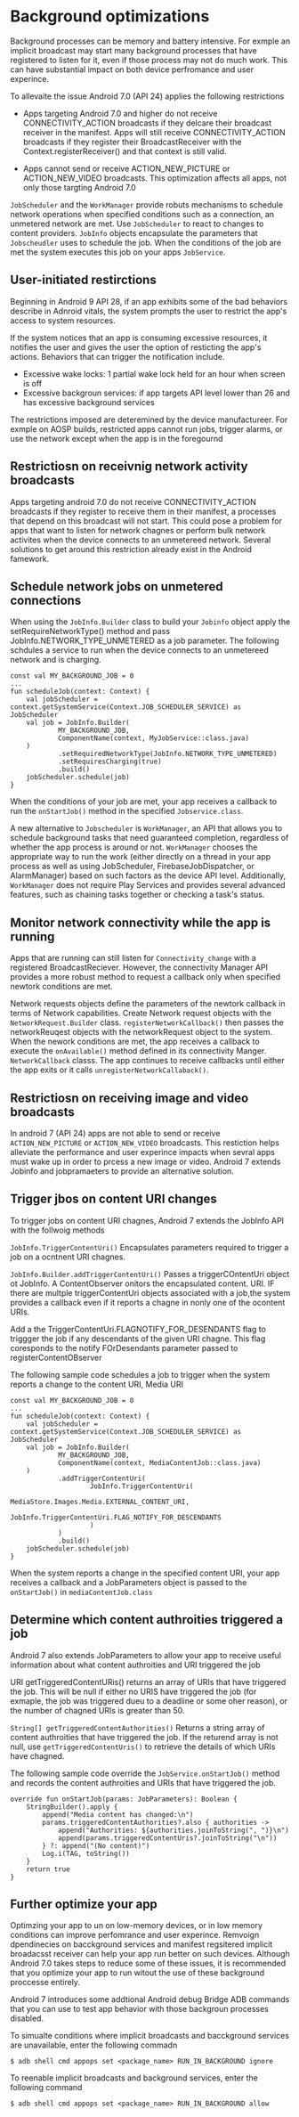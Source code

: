 # Background optimizations
Background processes can be memory and battery intensive. For exmple an implicit broadcast may start many background processes that have registered to listen for it, even if those process may not do much work. This can have substantial impact on both device perfromance and user experince.

To allevaite the issue Android 7.0 (API 24) applies the following restrictions
- Apps targeting Android 7.0 and higher do not receive CONNECTIVITY_ACTION broadcasts if they delcare their broadcast receiver in the manifest. Apps will still receive CONNECTIVITY_ACTION broadcasts if they register their BroadcastReceiver with the Context.registerReceiver() and that context is still valid. 

- Apps cannot send or receive ACTION_NEW_PICTURE or ACTION_NEW_VIDEO broadcasts. This optimization affects all apps, not only those targting Android 7.0

`JobScheduler` and the `WorkManager` provide robuts mechanisms to schedule network operations when specified conditions such as a connection, an unmetered network are met. Use `JobScheduler` to react to changes to content providers. `JobInfo` objects encapsulate the parameters that `Jobscheudler` uses to schedule the job. When the conditions of the job are met the system executes this job on your apps `JobService`. 

## User-initiated restirctions
Beginning in Android 9 API 28, if an app exhibits some of the bad behaviors describe in Adnroid vitals, the system prompts the user to restrict the app's access to system resources. 

If the system notices that an app is consuming excessive resources, it notifies the user and gives the user the option of resticting the app's actions. Behaviors that can trigger the notification include. 

- Excessive wake locks: 1 partial wake lock held for an hour when screen is off
- Excessive backgroun services: if app targets API level lower than 26 and has excessive background services 

The restrictions imposed are deteremined by the device manufactureer. For exmple on AOSP builds, restricted apps cannot run jobs, trigger alarms, or use the network except when the app is in the foregournd

## Restrictiosn on receivnig network activity broadcasts
Apps targeting android 7.0 do not receive CONNECTIVITY_ACTION broadcasts if they register to receive them in their manifest, a processes that depend on this broadcast will not start. This could pose a problem for apps that want to listen for network chagnes or perform bulk network activites when the device connects to an unmetereed network. Several solutions to get around this restriction already exist in the Android famework. 

## Schedule network jobs on unmetered connections 
When using the `JobInfo.Builder` class to build your `Jobinfo` object apply the setRequireNetworkType() method and pass JobInfo.NETWORK_TYPE_UNMETERED as a job parameter. The following schdules a service to run when the device connects to an unmetereed network and is charging.

```
const val MY_BACKGROUND_JOB = 0
...
fun scheduleJob(context: Context) {
    val jobScheduler = context.getSystemService(Context.JOB_SCHEDULER_SERVICE) as JobScheduler
    val job = JobInfo.Builder(
            MY_BACKGROUND_JOB,
            ComponentName(context, MyJobService::class.java)
    )
            .setRequiredNetworkType(JobInfo.NETWORK_TYPE_UNMETERED)
            .setRequiresCharging(true)
            .build()
    jobScheduler.schedule(job)
}
```

When the conditions of your job are met, your app receives a callback to run the `onStartJob()` method in the specified `Jobservice.class`.

A new alternative to `Jobscheduler` is `WorkManager`, an API that allows you to schedule background tasks that need guaranteed completion, regardless of whether the app process is around or not. `WorkManager` chooses the appropriate way to run the work (either directly on a thread in your app process as well as using JobScheduler, FirebaseJobDispatcher, or AlarmManager) based on such factors as the device API level. Additionally, `WorkManager` does not require Play Services and provides several advanced features, such as chaining tasks together or checking a task's status. 

## Monitor network connectivity while the app is running 
Apps that are running can still listen for `Connectivity_change` with a registered BroadcastReciever. However, the connectivity Manager API provides a more robust method to request a callback only when specified newtork conditions are met. 

Network requests objects define the parameters of the newtork callback in terms of Network capabilities. Create Network request objects with the `NetworkRequest.Builder` class. `registerNetworkCallback()` then passes the networkReuqest objects with the networkRequest object to the system. When the nework conditions are met, the app receives a callback to execute the `onAvailable()` method defined in its connectivity Manger. `NetworkCallback` classs. 
The app continues to receive callbacks until either the app exits or it calls `unregisterNetworkCallaback()`. 

## Restrictiosn on receiving image and video broadcasts
In android 7 (API 24) apps are not able to send or receive `ACTION_NEW_PICTURE` or `ACTION_NEW_VIDEO` broadcasts. This restiction helps alleviate the performance and user experince impacts when sevral apps must wake up in order to prcess a new image or video. Android 7 extends Jobinfo and jobpramaeters to provide an alternative solution.

## Trigger jbos on content URI changes 
To trigger jobs on content URI chagnes, Android 7 extends the JobInfo API with the follwoig methods 

`JobInfo.TriggerContentUri()`
Encapsulates parameters required to trigger a job on a ocntnent URI chagnes.

`JobInfo.Builder.addTriggerContentUri()`
Passes a triggerCOntentUri object ot JobInfo. A ContentObserver onitors the encapsulated content. URI. IF there are multple triggerContentUri objects associated with a job,the system provides a callback even if it reports a chagne in nonly one of the ocontent URIs. 

Add a the TriggerContentUri.FLAGNOTIFY_FOR_DESENDANTS flag to triggger the job if any descendants of the given URI chagne. This flag coresponds to the notify FOrDesendants parameter passed to registerContentOBserver

The following sample code schedules a job to trigger when the system reports a change to the content URI, Media URI
```
const val MY_BACKGROUND_JOB = 0
...
fun scheduleJob(context: Context) {
    val jobScheduler = context.getSystemService(Context.JOB_SCHEDULER_SERVICE) as JobScheduler
    val job = JobInfo.Builder(
            MY_BACKGROUND_JOB,
            ComponentName(context, MediaContentJob::class.java)
    )
            .addTriggerContentUri(
                    JobInfo.TriggerContentUri(
                            MediaStore.Images.Media.EXTERNAL_CONTENT_URI,
                            JobInfo.TriggerContentUri.FLAG_NOTIFY_FOR_DESCENDANTS
                    )
            )
            .build()
    jobScheduler.schedule(job)
}
```

When the system reports a change in the specified content URI, your app receives a callback and a JobParameters object  is passed to the `onStartJob()` in `mediaContentJob.class`

## Determine which content authroities triggered a job
Android 7 also extends JobParameters to allow your app to receive useful information about what content authroities and URI triggered the job

URI getTriggeredContentURis()
returns an array of URIs that have triggered the job. This will be null if either no URIS have triggered the job (for exmaple, the job was triggered dueu to a deadline or some oher reason), or the number of chagned URIs is greater than 50. 

`String[] getTriggeredContentAuthorities()`
Returns a string array of content authroities that have triggered the job. If the returend array is not null, use `getTriggeredContentUris()` to retrieve the details of which URIs have chagned. 

The following sample code override the `JobService.onStartJob()` method and records the content authroities and URIs that have triggered the job. 
```
override fun onStartJob(params: JobParameters): Boolean {
    StringBuilder().apply {
        append("Media content has changed:\n")
        params.triggeredContentAuthorities?.also { authorities ->
            append("Authorities: ${authorities.joinToString(", ")}\n")
            append(params.triggeredContentUris?.joinToString("\n"))
        } ?: append("(No content)")
        Log.i(TAG, toString())
    }
    return true
}
```

## Further optimize your app 
Optimzing your app to un on low-memory devices, or in low memory conditions can improve perfomrance and user experince. Remvoign dpendinecies on bacckground services and manifest regsitered implicit broadacsst receiver can help your app run better on such devices. Although Android 7.0 takes steps to reduce some of these issues, it is recommended that you optimize your app to run witout the use of these background proccesse entirely. 

Android 7 introduces some addtional Android debug Bridge ADB commands that you can use to test app behavior with those backgroun processes disabled. 

To simualte conditions where implicit broadcasts and bacckground services are unavailable, enter the following commadn
```
$ adb shell cmd appops set <package_name> RUN_IN_BACKGROUND ignore
```
To reenable implicit broadcasts and background services, enter the following command
```
$ adb shell cmd appops set <package_name> RUN_IN_BACKGROUND allow
```
